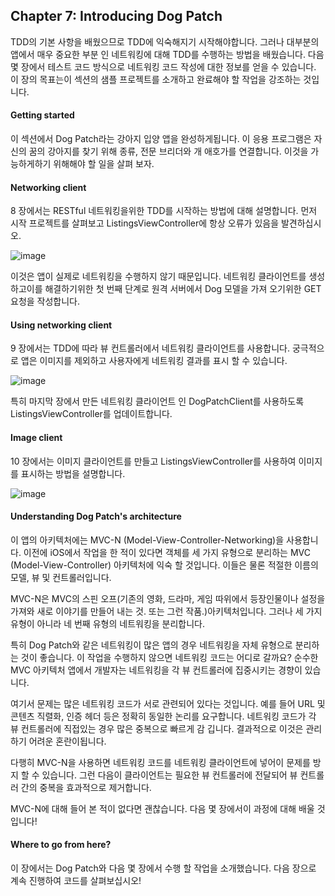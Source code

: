 ## Chapter 7: Introducing Dog Patch 


TDD의 기본 사항을 배웠으므로 TDD에 익숙해지기 시작해야합니다. 그러나 대부분의 앱에서 매우 중요한 부분 인 네트워킹에 대해 TDD를 수행하는 방법을 배웠습니다.
다음 몇 장에서 테스트 코드 방식으로 네트워킹 코드 작성에 대한 정보를 얻을 수 있습니다. 이 장의 목표는이 섹션의 샘플 프로젝트를 소개하고 완료해야 할 작업을 강조하는 것입니다.

#### Getting started
이 섹션에서 Dog Patch라는 강아지 입양 앱을 완성하게됩니다. 이 응용 프로그램은 자신의 꿈의 강아지를 찾기 위해 종류, 전문 브리더와 개 애호가를 연결합니다.
이것을 가능하게하기 위해해야 할 일을 살펴 보자.

#### Networking client
8 장에서는 RESTful 네트워킹을위한 TDD를 시작하는 방법에 대해 설명합니다. 먼저 시작 프로젝트를 살펴보고 ListingsViewController에 항상 오류가 있음을 발견하십시오.

![image](https://user-images.githubusercontent.com/60660894/88854006-9bf25c80-d22b-11ea-818b-1d2137175f84.png)

이것은 앱이 실제로 네트워킹을 수행하지 않기 때문입니다. 네트워킹 클라이언트를 생성하고이를 해결하기위한 첫 번째 단계로 원격 서버에서 Dog 모델을 가져 오기위한 GET 요청을 작성합니다.

#### Using networking client

9 장에서는 TDD에 따라 뷰 컨트롤러에서 네트워킹 클라이언트를 사용합니다. 궁극적으로 앱은 이미지를 제외하고 사용자에게 네트워킹 결과를 표시 할 수 있습니다.

![image](https://user-images.githubusercontent.com/60660894/88854131-d1974580-d22b-11ea-82bc-3684b4a8efaa.png)

특히 마지막 장에서 만든 네트워킹 클라이언트 인 DogPatchClient를 사용하도록 ListingsViewController를 업데이트합니다.

#### Image client

10 장에서는 이미지 클라이언트를 만들고 ListingsViewController를 사용하여 이미지를 표시하는 방법을 설명합니다.

![image](https://user-images.githubusercontent.com/60660894/88854302-0acfb580-d22c-11ea-84a1-0f55ae2697c5.png)

#### Understanding Dog Patch's architecture

이 앱의 아키텍처에는 MVC-N (Model-View-Controller-Networking)을 사용합니다. 이전에 iOS에서 작업을 한 적이 있다면 객체를 세 가지 유형으로 분리하는 MVC (Model-View-Controller) 아키텍처에 익숙 할 것입니다. 이들은 물론 적절한 이름의 모델, 뷰 및 컨트롤러입니다.

MVC-N은 MVC의 스핀 오프(기존의 영화, 드라마, 게임 따위에서 등장인물이나 설정을 가져와 새로 이야기를 만들어 내는 것. 또는 그런 작품.)아키텍처입니다. 그러나 세 가지 유형이 아니라 네 번째 유형의 네트워킹을 분리합니다.

특히 Dog Patch와 같은 네트워킹이 많은 앱의 경우 네트워킹을 자체 유형으로 분리하는 것이 좋습니다. 이 작업을 수행하지 않으면 네트워킹 코드는 어디로 갈까요? 순수한 MVC 아키텍처 앱에서 개발자는 네트워킹을 각 뷰 컨트롤러에 집중시키는 경향이 있습니다.

여기서 문제는 많은 네트워킹 코드가 서로 관련되어 있다는 것입니다. 예를 들어 URL 및 콘텐츠 직렬화, 인증 헤더 등은 정확히 동일한 논리를 요구합니다. 네트워킹 코드가 각 뷰 컨트롤러에 직접있는 경우 많은 중복으로 빠르게 감 깁니다. 결과적으로 이것은 관리하기 어려운 혼란이됩니다.

다행히 MVC-N을 사용하면 네트워킹 코드를 네트워킹 클라이언트에 넣어이 문제를 방지 할 수 있습니다. 그런 다음이 클라이언트는 필요한 뷰 컨트롤러에 전달되어 뷰 컨트롤러 간의 중복을 효과적으로 제거합니다.

MVC-N에 대해 들어 본 적이 없다면 괜찮습니다. 다음 몇 장에서이 과정에 대해 배울 것입니다!

#### Where to go from here?

이 장에서는 Dog Patch와 다음 몇 장에서 수행 할 작업을 소개했습니다. 다음 장으로 계속 진행하여 코드를 살펴보십시오!



